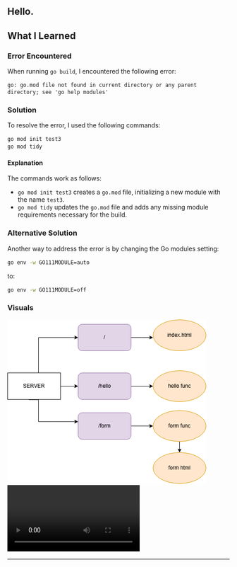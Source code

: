 Hello.
---

## What I Learned

### Error Encountered

When running `go build`, I encountered the following error:
```
go: go.mod file not found in current directory or any parent directory; see 'go help modules'
```

### Solution

To resolve the error, I used the following commands:
```sh
go mod init test3
go mod tidy
```

#### Explanation

The commands work as follows:
- `go mod init test3` creates a `go.mod` file, initializing a new module with the name `test3`.
- `go mod tidy` updates the `go.mod` file and adds any missing module requirements necessary for the build.

### Alternative Solution

Another way to address the error is by changing the Go modules setting:
```sh
go env -w GO111MODULE=auto
```
to:
```sh
go env -w GO111MODULE=off
```

### Visuals

![Web Server Architecture](https://raw.githubusercontent.com/KamoEllen/Go-Server/main/WebServerArchitecture.drawio.png)
![Video Explanation](https://raw.githubusercontent.com/KamoEllen/Go-Server/main/Web-Server.mp4)

---
